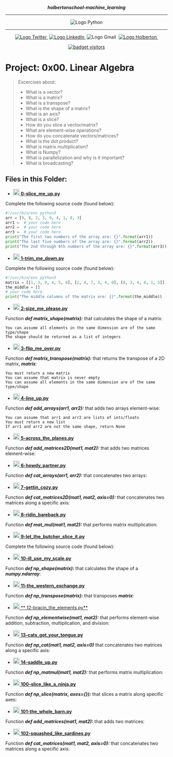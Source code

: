 <div align=center>

***holbertonschool-machine_learning***
<hr />
 <img src="https://www.python.org/static/community_logos/python-logo-generic.svg" alt="Logo Python" style="max-width:80%;">
 <hr />
<a href="https://twitter.com/Jepez90"><img src="https://img.shields.io/twitter/url?label=%40Jepez90&style=social&url=https%3A%2F%2Ftwitter.com%2FJepez90" alt="Logo Twitter">&nbsp;</a>
<a href="https://www.linkedin.com/in/jepez90/"><img src="https://img.shields.io/badge/jepez90-%230077B5.svg?&logo=linkedin&logoColor=white" alt="Logo LinkedIn">&nbsp;</a>
<img src="https://img.shields.io/badge/jepez90-white?style=flat&logo=gmail" alt="Logo Gmail">&nbsp;
<a href="https://twitter.com/HolbertonCOL"><img src="https://img.shields.io/badge/Holberton_School-red" alt="Logo Holberton">&nbsp;</a>

<a href="https://github.com/jepez90"><img src="https://visitor-badge.glitch.me/badge?page_id=jepez90.MachineLearning.0x00&" alt="badget visitors"></a>
</div>

# Project: 0x00. Linear Algebra

> Excercises about:
    <ul>
        <li>What is a vector?</li>
        <li>What is a matrix?</li>
        <li>What is a transpose?</li>
        <li>What is the shape of a matrix?</li>
        <li>What is an axis?</li>
        <li>What is a slice?</li>
        <li>How do you slice a vector/matrix?</li>
        <li>What are element-wise operations?</li>
        <li>How do you concatenate vectors/matrices?</li>
        <li>What is the dot product?</li>
        <li>What is matrix multiplication?</li>
        <li>What is Numpy?</li>
        <li>What is parallelization and why is it important?</li>
        <li>What is broadcasting?</li>
    </ul>


## Files in this Folder:

* <a href='0-slice_me_up.py'><img src="https://raw.githubusercontent.com/jepez90/jepez90.github.io/master/img/Readme_media/logoPythonBasic.svg" alt="Logo Python" height="20" /> **0-slice_me_up.py**</a><br />

Complete the following source code (found below):
```python
#!/usr/bin/env python3
arr = [9, 8, 2, 3, 9, 4, 1, 0, 3]
arr1 =  # your code here
arr2 =  # your code here
arr3 =  # your code here
print("The first two numbers of the array are: {}".format(arr1))
print("The last five numbers of the array are: {}".format(arr2))
print("The 2nd through 6th numbers of the array are: {}".format(arr3))
```

* <a href='1-trim_me_down.py'><img src="https://raw.githubusercontent.com/jepez90/jepez90.github.io/master/img/Readme_media/logoPythonBasic.svg" alt="Logo Python" height="20" /> **1-trim_me_down.py**</a><br />

Complete the following source code (found below):
```python
#!/usr/bin/env python3
matrix = [[1, 3, 9, 4, 5, 8], [2, 4, 7, 3, 4, 0], [0, 3, 4, 6, 1, 5]]
the_middle = []
# your code here
print("The middle columns of the matrix are: {}".format(the_middle))
```

* <a href='2-size_me_please.py'><img src="https://raw.githubusercontent.com/jepez90/jepez90.github.io/master/img/Readme_media/logoPythonBasic.svg" alt="Logo Python" height="20" /> **2-size_me_please.py**</a><br />

Function ***def matrix_shape(matrix):*** that calculates the shape of a matrix:

    You can assume all elements in the same dimension are of the same type/shape
    The shape should be returned as a list of integers


* <a href='3-flip_me_over.py'><img src="https://raw.githubusercontent.com/jepez90/jepez90.github.io/master/img/Readme_media/logoPythonBasic.svg" alt="Logo Python" height="20" /> **3-flip_me_over.py**</a><br />

Function ***def matrix_transpose(matrix):*** that returns the transpose of a 2D matrix, ***matrix***:

    You must return a new matrix
    You can assume that matrix is never empty
    You can assume all elements in the same dimension are of the same type/shape


* <a href='4-line_up.py'><img src="https://raw.githubusercontent.com/jepez90/jepez90.github.io/master/img/Readme_media/logoPythonBasic.svg" alt="Logo Python" height="20" /> **4-line_up.py**</a><br />

Function ***def add_arrays(arr1, arr2):*** that adds two arrays element-wise:

    You can assume that arr1 and arr2 are lists of ints/floats
    You must return a new list
    If arr1 and arr2 are not the same shape, return None


* <a href='5-across_the_planes.py'><img src="https://raw.githubusercontent.com/jepez90/jepez90.github.io/master/img/Readme_media/logoPythonBasic.svg" alt="Logo Python" height="20" /> **5-across_the_planes.py**</a><br />

Function ***def add_matrices2D(mat1, mat2):*** that adds two matrices element-wise:

* <a href='6-howdy_partner.py'><img src="https://raw.githubusercontent.com/jepez90/jepez90.github.io/master/img/Readme_media/logoPythonBasic.svg" alt="Logo Python" height="20" /> **6-howdy_partner.py**</a><br />

Function ***def cat_arrays(arr1, arr2):*** that concatenates two arrays:

* <a href='7-gettin_cozy.py'><img src="https://raw.githubusercontent.com/jepez90/jepez90.github.io/master/img/Readme_media/logoPythonBasic.svg" alt="Logo Python" height="20" /> **7-gettin_cozy.py**</a><br />

Function ***def cat_matrices2D(mat1, mat2, axis=0):*** that concatenates two matrices along a specific axis:

* <a href='8-ridin_bareback.py'><img src="https://raw.githubusercontent.com/jepez90/jepez90.github.io/master/img/Readme_media/logoPythonBasic.svg" alt="Logo Python" height="20" /> **8-ridin_bareback.py**</a><br />

Function ***def mat_mul(mat1, mat2):*** that performs matrix multiplication:

* <a href='9-let_the_butcher_slice_it.py'><img src="https://raw.githubusercontent.com/jepez90/jepez90.github.io/master/img/Readme_media/logoPythonBasic.svg" alt="Logo Python" height="20" /> **9-let_the_butcher_slice_it.py**</a><br />

Complete the following source code (found below):

* <a href='10-ill_use_my_scale.py'><img src="https://raw.githubusercontent.com/jepez90/jepez90.github.io/master/img/Readme_media/logoPythonBasic.svg" alt="Logo Python" height="20" /> **10-ill_use_my_scale.py**</a><br />

Function ***def np_shape(matrix):*** that calculates the shape of a ***numpy.ndarray***:

* <a href='11-the_western_exchange.py'><img src="https://raw.githubusercontent.com/jepez90/jepez90.github.io/master/img/Readme_media/logoPythonBasic.svg" alt="Logo Python" height="20" /> **11-the_western_exchange.py**</a><br />

Function ***def np_transpose(matrix):*** that transposes ***matrix***:

* <a href=' 12-bracin_the_elements.py'><img src="https://raw.githubusercontent.com/jepez90/jepez90.github.io/master/img/Readme_media/logoPythonBasic.svg" alt="Logo Python" height="20" /> ** 12-bracin_the_elements.py**</a><br />

Function ***def np_elementwise(mat1, mat2):*** that performs element-wise addition, subtraction, multiplication, and division:

* <a href='13-cats_got_your_tongue.py'><img src="https://raw.githubusercontent.com/jepez90/jepez90.github.io/master/img/Readme_media/logoPythonBasic.svg" alt="Logo Python" height="20" /> **13-cats_got_your_tongue.py**</a><br />

Function ***def np_cat(mat1, mat2, axis=0)*** that concatenates two matrices along a specific axis:

* <a href='14-saddle_up.py'><img src="https://raw.githubusercontent.com/jepez90/jepez90.github.io/master/img/Readme_media/logoPythonBasic.svg" alt="Logo Python" height="20" /> **14-saddle_up.py**</a><br />

Function ***def np_matmul(mat1, mat2):*** that performs matrix multiplication:

* <a href='100-slice_like_a_ninja.py'><img src="https://raw.githubusercontent.com/jepez90/jepez90.github.io/master/img/Readme_media/logoPythonBasic.svg" alt="Logo Python" height="20" /> **100-slice_like_a_ninja.py**</a><br />

Function ***def np_slice(matrix, axes={}):*** that slices a matrix along specific axes:

* <a href='101-the_whole_barn.py'><img src="https://raw.githubusercontent.com/jepez90/jepez90.github.io/master/img/Readme_media/logoPythonBasic.svg" alt="Logo Python" height="20" /> **101-the_whole_barn.py**</a><br />

Function ***def add_matrices(mat1, mat2):*** that adds two matrices:

* <a href='102-squashed_like_sardines.py'><img src="https://raw.githubusercontent.com/jepez90/jepez90.github.io/master/img/Readme_media/logoPythonBasic.svg" alt="Logo Python" height="20" /> **102-squashed_like_sardines.py**</a><br />

Function ***def cat_matrices(mat1, mat2, axis=0):*** that concatenates two matrices along a specific axis:
